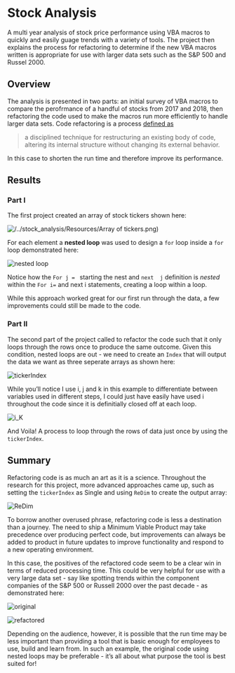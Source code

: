 # Stock Analysis
A multi year analysis of stock price performance using VBA macros to quickly and easily guage trends with a variety of tools.  The project then explains the process for refactoring to determine if the new VBA macros written is appropriate for use with larger data sets such as the S&P 500 and Russel 2000.


## Overview
The analysis is presented in two parts:  an initial survey of VBA macros to compare the perofrmance of a handful of stocks from 2017 and 2018, then refactoring the code used to make the macros run more efficiently to handle larger data sets.  Code refactoring is a process [defined as](https:/refactoring.com/)

> a disciplined technique for restructuring an existing body of code, altering its internal structure without changing its external behavior.

In this case to shorten the run time and therefore improve its performance.  

## Results

### Part I
The first project created an array of stock tickers shown here:

![/../stock_analysis/Resources/Array of tickers.png)](https://github.com/halesoysters/stock_analysis/blob/b49559c8231fd73414b18201bb81df2db600bb5a/Resources/Array%20of%20tickers.png)

For each element a **nested loop** was used to design a `for` loop inside a `for` loop demonstrated here:

![nested loop](https://github.com/halesoysters/stock_analysis/blob/b49559c8231fd73414b18201bb81df2db600bb5a/Resources/nested%20loop.png)

Notice how the `For j = ` starting the nest and `next  j` definition  is *nested* within the `For i=` and next i statements, creating a loop within a loop.

While this approach worked great for our first run through the data, a few improvements could still be made to the code.

### Part II
The second part of the project called to refactor the code such that it only loops through the rows once to produce the same outcome.  Given this condition, nested loops are out - we need to create an `Index` that will output the data we want as three seperate arrays as shown here:

![tickerIndex](https://github.com/halesoysters/stock_analysis/blob/b49559c8231fd73414b18201bb81df2db600bb5a/Resources/tickerIndex.png)

While you’ll notice I use i, j and k in this example to differentiate between variables used in different steps, I could just have easily have used i throughout the code since it is definitially closed off at each loop.
 
![i_K](https://github.com/halesoysters/stock_analysis/blob/b49559c8231fd73414b18201bb81df2db600bb5a/Resources/i_j_k.png)

And Voila!  A process to loop through the rows of data just once by using the `tickerIndex`.
 



## Summary
Refactoring code is as much an art as it is a science.   Throughout the research for this project, more advanced approaches came up, such as setting the `tickerIndex` as Single and using `ReDim` to create the output array:

 ![ReDim](https://github.com/halesoysters/stock_analysis/blob/b49559c8231fd73414b18201bb81df2db600bb5a/Resources/improvement.png)

To borrow another overused phrase, refactoring code is less a destination than a journey.  The need to ship a Minimum Viable Product may take precedence over producing perfect code, but improvements can always be added to product in future updates to improve functionality and respond to a new operating environment.

In this case, the positives of the refactored code seem to be a clear win in terms of reduced processing time.  This could be very helpful for use with a very large data set - say like spotting trends within the component companies of the S&P 500 or Russell 2000 over the past decade - as demonstrated here: 

![original](https://github.com/halesoysters/stock_analysis/blob/b49559c8231fd73414b18201bb81df2db600bb5a/Resources/orig_run_time.png)

![refactored](https://github.com/halesoysters/stock_analysis/blob/b49559c8231fd73414b18201bb81df2db600bb5a/Resources/refactored_run_time.png)

Depending on the audience, however, it is possible that the run time may be less important than providing a tool that is basic enough for employees to use, build and learn from.  In such an example, the original code using nested loops may be preferable - it’s all about what purpose the tool is best suited for!

